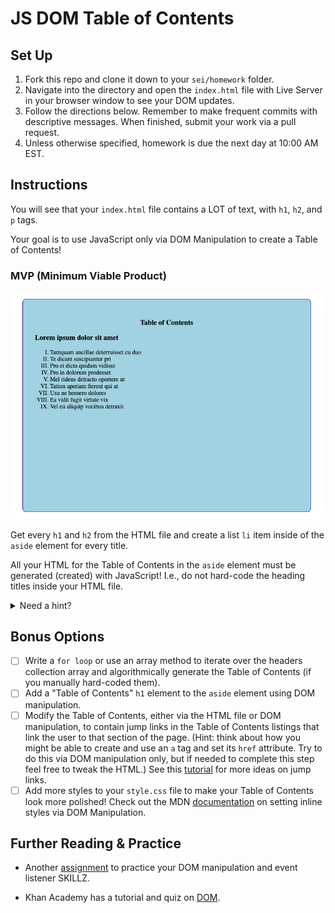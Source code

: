 # JS DOM Table of Contents

## Set Up

1. Fork this repo and clone it down to your `sei/homework` folder.
2. Navigate into the directory and open the `index.html` file with Live Server in your browser window to see your DOM updates.
3. Follow the directions below. Remember to make frequent commits with descriptive messages. When finished, submit your work via a pull request.
4. Unless otherwise specified, homework is due the next day at 10:00 AM EST.

## Instructions

You will see that your `index.html` file contains a LOT of text, with `h1`, `h2`, and `p` tags.

Your goal is to use JavaScript only via DOM Manipulation to create a Table of Contents!

### MVP (Minimum Viable Product)

![screenshot of possible output](toc-example2.png)

Get every `h1` and `h2` from the HTML file and create a list `li` item inside of the `aside` element for every title.

All your HTML for the Table of Contents in the `aside` element must be generated (created) with JavaScript! I.e., do not hard-code the heading titles inside your HTML file.

<details>
<summary>Need a hint?</summary>

1. First use a DOM method to retrieve or "get" the h1/h2 elements from the DOM by their class name.
2. Then think about how you would use DOM manipulation to add the inner text of those headers to the `aside` element. Hint: Try console.logging your DOM variables to see what is being retrieved!
3. Remember that your Table of Contents should be created from DOM methods inside your `script.js` file, and that you should not directly edit your `index.html` file.
4. **BIG HINT**: Read documentation on creating and appending nodes [here](https://www.w3schools.com/jsref/met_node_appendchild.asp). Focus on using the `createElement` and `appendChild` methods to create a `li`, set its inner text to the heading title, and append it to the right parent element.

</details>

## Bonus Options

- [ ] Write a `for loop` or use an array method to iterate over the headers collection array and algorithmically generate the Table of Contents (if you manually hard-coded them).
- [ ] Add a "Table of Contents" `h1` element to the `aside` element using DOM manipulation.
- [ ] Modify the Table of Contents, either via the HTML file or DOM manipulation, to contain jump links in the Table of Contents listings that link the user to that section of the page. (Hint: think about how you might be able to create and use an `a` tag and set its `href` attribute. Try to do this via DOM manipulation only, but if needed to complete this step feel free to tweak the HTML.) See this [tutorial](https://www.w3docs.com/snippets/html/how-to-create-an-anchor-link-to-jump-to-a-specific-part-of-a-page.html) for more ideas on jump links.
- [ ] Add more styles to your `style.css` file to make your Table of Contents look more polished! Check out the MDN [documentation](https://developer.mozilla.org/en-US/docs/Web/API/HTMLElement/style) on setting inline styles via DOM Manipulation.

## Further Reading & Practice

- Another [assignment](https://git.generalassemb.ly/seir-129/js-dom-GOT-fanpage) to practice your DOM manipulation and event listener SKILLZ.

- Khan Academy has a tutorial and quiz on [DOM](https://www.khanacademy.org/computing/computer-programming/html-css-js/js-and-the-dom/pt/the-dom-document-object-model).
